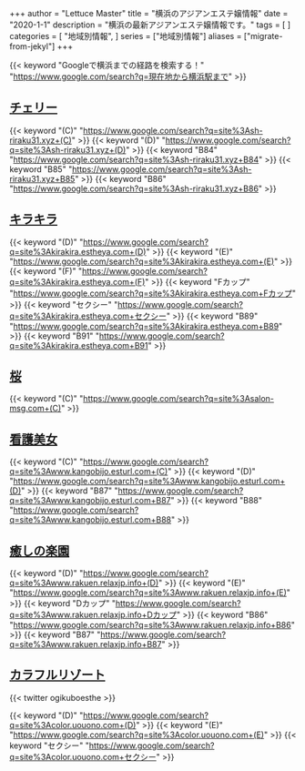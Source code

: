+++
author = "Lettuce Master"
title = "横浜のアジアンエステ嬢情報"
date = "2020-1-1"
description = "横浜の最新アジアンエステ嬢情報です。"
tags = [
]
categories = [
    "地域別情報",
]
series = ["地域別情報"]
aliases = ["migrate-from-jekyl"]
+++

{{< keyword "Googleで横浜までの経路を検索する！" "https://www.google.com/search?q=現在地から横浜駅まで" >}}

## [チェリー](http://sh-riraku31.xyz/)
{{< keyword "(C)" "https://www.google.com/search?q=site%3Ash-riraku31.xyz+(C)" >}} {{< keyword "(D)" "https://www.google.com/search?q=site%3Ash-riraku31.xyz+(D)" >}} {{< keyword "B84" "https://www.google.com/search?q=site%3Ash-riraku31.xyz+B84" >}} {{< keyword "B85" "https://www.google.com/search?q=site%3Ash-riraku31.xyz+B85" >}} {{< keyword "B86" "https://www.google.com/search?q=site%3Ash-riraku31.xyz+B86" >}} 

## [キラキラ](http://kirakira.estheya.com/)
{{< keyword "(D)" "https://www.google.com/search?q=site%3Akirakira.estheya.com+(D)" >}} {{< keyword "(E)" "https://www.google.com/search?q=site%3Akirakira.estheya.com+(E)" >}} {{< keyword "(F)" "https://www.google.com/search?q=site%3Akirakira.estheya.com+(F)" >}} {{< keyword "Fカップ" "https://www.google.com/search?q=site%3Akirakira.estheya.com+Fカップ" >}} {{< keyword "セクシー" "https://www.google.com/search?q=site%3Akirakira.estheya.com+セクシー" >}} {{< keyword "B89" "https://www.google.com/search?q=site%3Akirakira.estheya.com+B89" >}} {{< keyword "B91" "https://www.google.com/search?q=site%3Akirakira.estheya.com+B91" >}} 

## [桜](http://salon-msg.com/)
{{< keyword "(C)" "https://www.google.com/search?q=site%3Asalon-msg.com+(C)" >}} 

## [看護美女](http://www.kangobijo.esturl.com/)
{{< keyword "(C)" "https://www.google.com/search?q=site%3Awww.kangobijo.esturl.com+(C)" >}} {{< keyword "(D)" "https://www.google.com/search?q=site%3Awww.kangobijo.esturl.com+(D)" >}} {{< keyword "B87" "https://www.google.com/search?q=site%3Awww.kangobijo.esturl.com+B87" >}} {{< keyword "B88" "https://www.google.com/search?q=site%3Awww.kangobijo.esturl.com+B88" >}} 

## [癒しの楽園](http://www.rakuen.relaxjp.info/)
{{< keyword "(D)" "https://www.google.com/search?q=site%3Awww.rakuen.relaxjp.info+(D)" >}} {{< keyword "(E)" "https://www.google.com/search?q=site%3Awww.rakuen.relaxjp.info+(E)" >}} {{< keyword "Dカップ" "https://www.google.com/search?q=site%3Awww.rakuen.relaxjp.info+Dカップ" >}} {{< keyword "B86" "https://www.google.com/search?q=site%3Awww.rakuen.relaxjp.info+B86" >}} {{< keyword "B87" "https://www.google.com/search?q=site%3Awww.rakuen.relaxjp.info+B87" >}} 

## [カラフルリゾート](https://color.uouono.com/)


{{< twitter ogikuboesthe >}}

{{< keyword "(D)" "https://www.google.com/search?q=site%3Acolor.uouono.com+(D)" >}} {{< keyword "(E)" "https://www.google.com/search?q=site%3Acolor.uouono.com+(E)" >}} {{< keyword "セクシー" "https://www.google.com/search?q=site%3Acolor.uouono.com+セクシー" >}} 

